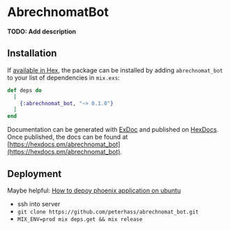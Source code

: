 # AbrechnomatBot

**TODO: Add description**

## Installation

If [available in Hex](https://hex.pm/docs/publish), the package can be installed
by adding `abrechnomat_bot` to your list of dependencies in `mix.exs`:

```elixir
def deps do
  [
    {:abrechnomat_bot, "~> 0.1.0"}
  ]
end
```

Documentation can be generated with [ExDoc](https://github.com/elixir-lang/ex_doc)
and published on [HexDocs](https://hexdocs.pm). Once published, the docs can
be found at [https://hexdocs.pm/abrechnomat_bot](https://hexdocs.pm/abrechnomat_bot).


## Deployment

Maybe helpful: [How to depoy phoenix application on ubuntu](https://medium.com/3-elm-erlang-elixir/how-to-deploying-phoenix-application-on-ubuntu-293645f38145)

- ssh into server
- `git clone https://github.com/peterhass/abrechnomat_bot.git`
- `MIX_ENV=prod mix deps.get && mix release`
